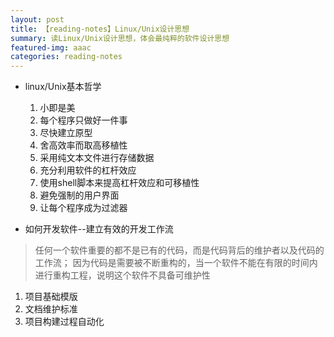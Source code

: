 ```yaml
---
layout: post
title: 【reading-notes】Linux/Unix设计思想
summary: 读Linux/Unix设计思想，体会最纯粹的软件设计思想
featured-img: aaac
categories: reading-notes
---
```


* linux/Unix基本哲学

  1. 小即是美
  2. 每个程序只做好一件事
  3. 尽快建立原型
  4. 舍高效率而取高移植性
  5. 采用纯文本文件进行存储数据
  6. 充分利用软件的杠杆效应
  7. 使用shell脚本来提高杠杆效应和可移植性
  8. 避免强制的用户界面
  9. 让每个程序成为过滤器


* 如何开发软件--建立有效的开发工作流

> 任何一个软件重要的都不是已有的代码，而是代码背后的维护者以及代码的工作流；
> 因为代码是需要被不断重构的，当一个软件不能在有限的时间内进行重构工程，说明这个软件不具备可维护性

 1. 项目基础模版
 2. 文档维护标准
 3. 项目构建过程自动化

